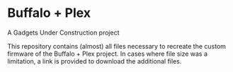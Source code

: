 # Buffalo + Plex
A Gadgets Under Construction project

This repository contains (almost) all files necessary to recreate the custom firmware of the Buffalo + Plex project.
In cases where file size was a limitation, a link is provided to download the additional files.
